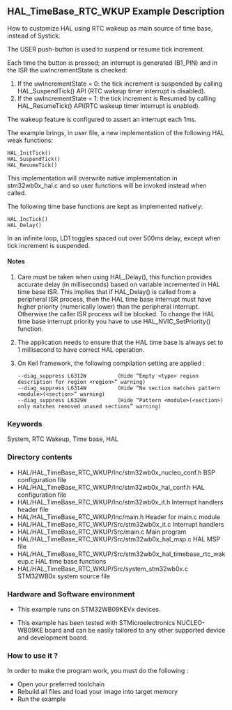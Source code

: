 ## <b>HAL_TimeBase_RTC_WKUP Example Description</b>

How to customize HAL using RTC wakeup as main source of time base, 
instead of Systick.

The USER push-button is used to suspend or resume tick increment. 

Each time the button is pressed; an interrupt is generated (B1_PIN)
and in the ISR the uwIncrementState is checked:

  1. If the uwIncrementState = 0: the tick increment is suspended by calling 
     HAL_SuspendTick() API (RTC wakeup timer interrupt is disabled).
  2. If the uwIncrementState = 1: the tick increment is Resumed by calling 
     HAL_ResumeTick() API(RTC wakeup timer interrupt is enabled).

The wakeup feature is configured to assert an interrupt each 1ms.

The example brings, in user file, a new implementation of the following HAL weak functions:

    HAL_InitTick() 
    HAL_SuspendTick()
    HAL_ResumeTick()

This implementation will overwrite native implementation in stm32wb0x_hal.c
and so user functions will be invoked instead when called.

The following time base functions are kept as implemented natively:

    HAL_IncTick()
    HAL_Delay()

In an infinite loop, LD1 toggles spaced out over 500ms delay, except when tick increment is suspended.

#### <b>Notes</b>

 1. Care must be taken when using HAL_Delay(), this function provides accurate delay (in milliseconds)
    based on variable incremented in HAL time base ISR. This implies that if HAL_Delay() is called from
    a peripheral ISR process, then the HAL time base interrupt must have higher priority (numerically lower)
    than the peripheral interrupt. Otherwise the caller ISR process will be blocked.
    To change the HAL time base interrupt priority you have to use HAL_NVIC_SetPriority() function.
      
 2. The application needs to ensure that the HAL time base is always set to 1 millisecond
    to have correct HAL operation.

 3. On Keil framework, the following compilation setting are applied :
    
        --diag_suppress L6312W          (Hide “Empty <type> region description for region <region>” warning)
        --diag_suppress L6314W          (Hide “No section matches pattern <module>(<section>” warning)
        --diag_suppress L6329W          (Hide “Pattern <module>(<section>) only matches removed unused sections” warning)
    
### <b>Keywords</b>

System, RTC Wakeup, Time base, HAL

### <b>Directory contents</b>

  - HAL/HAL_TimeBase_RTC_WKUP/Inc/stm32wb0x_nucleo_conf.h     BSP configuration file
  - HAL/HAL_TimeBase_RTC_WKUP/Inc/stm32wb0x_hal_conf.h                HAL configuration file
  - HAL/HAL_TimeBase_RTC_WKUP/Inc/stm32wb0x_it.h                      Interrupt handlers header file
  - HAL/HAL_TimeBase_RTC_WKUP/Inc/main.h                                    Header for main.c module  
  - HAL/HAL_TimeBase_RTC_WKUP/Src/stm32wb0x_it.c                      Interrupt handlers
  - HAL/HAL_TimeBase_RTC_WKUP/Src/main.c                                    Main program
  - HAL/HAL_TimeBase_RTC_WKUP/Src/stm32wb0x_hal_msp.c                 HAL MSP file
  - HAL/HAL_TimeBase_RTC_WKUP/Src/stm32wb0x_hal_timebase_rtc_wakeup.c HAL time base functions
  - HAL/HAL_TimeBase_RTC_WKUP/Src/system_stm32wb0x.c                  STM32WB0x system source file

### <b>Hardware and Software environment</b> 

  - This example runs on STM32WB09KEVx devices.
    
  - This example has been tested with STMicroelectronics NUCLEO-WB09KE board and can be
    easily tailored to any other supported device and development board.      

### <b>How to use it ?</b> 

In order to make the program work, you must do the following :

 - Open your preferred toolchain 
 - Rebuild all files and load your image into target memory
 - Run the example
 